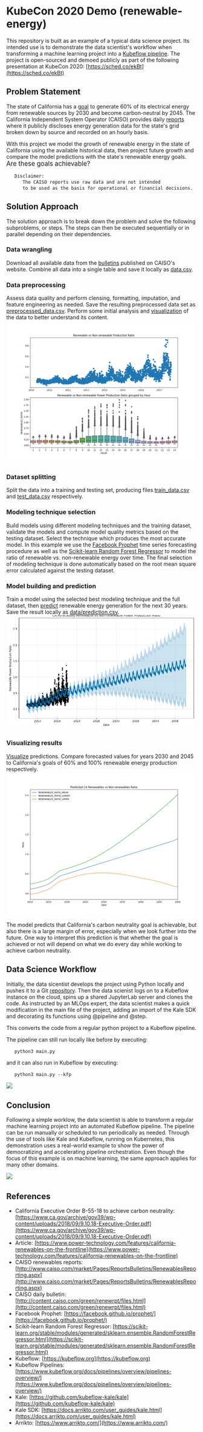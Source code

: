 # KubeCon 2020 Demo (renewable-energy)

This repository is built as an example of a typical data science project. Its intended use is to demonstrate the data scientist's workflow when transforming a machine learning project into a [Kubeflow pipeline](https://www.kubeflow.org/docs/pipelines/overview/pipelines-overview/). The project is open-sourced and demoed publicly as part of the following presentation at KubeCon 2020: [https://sched.co/ekBt](https://sched.co/ekBt)

## Problem Statement
The state of California has a [goal](https://www.ca.gov/archive/gov39/wp-content/uploads/2018/09/9.10.18-Executive-Order.pdf) to generate 60% of its electrical energy from renewable sources by 2030 and become carbon-neutral by 2045. The California Independent System Operator (CAISO) provides daily [reports](http://www.caiso.com/market/Pages/ReportsBulletins/RenewablesReporting.aspx) where it publicly discloses energy generation data for the state's grid broken down by source and recorded on an hourly basis.

With this project we model the growth of renewable energy in the state of California using the available historical data, then project future growth and compare the model predictions with the state's renewable energy goals. <big>Are these goals achievable?</big>



```
   Disclaimer: 
      The CAISO reports use raw data and are not intended
      to be used as the basis for operational or financial decisions.
```

## Solution Approach
The solution approach is to break down the problem and solve the following subproblems, or steps. The steps can then be executed sequentially or in parallel depending on their dependencies.

### Data wrangling
Download all available data from the [bulletins](http://content.caiso.com/green/renewrpt/files.html) published on CAISO's website. Combine all data into a single table and save it locally as [data.csv](data/data.csv).

### Data preprocessing
Assess data quality and perform clensing, formatting, imputation, and feature engineering as needed. Save the resulting preprocessed data set as [preprocessed_data.csv](preprocessed_data.csv). Perform some initial analysis and [visualization](images/renewables-ratio-history.png) of the data to better understand its content.
<img src="images/renewables-ratio-history.png">

### Dataset splitting
Split the data into a training and testing set, producing files [train_data.csv](data/train_data.csv) and [test_data.csv](data/test_data.csv) respectively.

### Modeling technique selection
Build models using different modeling techniques and the training dataset, validate the models and compute model quality metrics based on the testing dataset. Select the technique which produces the most accurate model. In this example we use the [Facebook Prophet](https://facebook.github.io/prophet/) time series forecasting procedure as well as the [Scikit-learn Random Forest Regressor](https://scikit-learn.org/stable/modules/generated/sklearn.ensemble.RandomForestRegressor.html) to model the ratio of renewable vs. non-renewable energy over time. The final selection of modeling technique is done automatically based on the root mean square error calculated against the testing dataset.

### Model building and prediction
Train a model using the selected best modeling technique and the full dataset, then [predict](images/renewables-ratio-forecast.png) renewable energy generation for the next 30 years. Save the result locally as [data/prediction.csv](prediction.csv).
<img src="images/renewables-ratio-forecast.png">

### Visualizing results
[Visualize](images/prediction.png) predictions. Compare forecasted values for years 2030 and 2045 to California's goals of 60% and 100% renewable energy production respectively. 
<img src="images/prediction.png">

The model predicts that California's carbon neutrality goal is achievable, but also there is a large margin of error, especially when we look further into the future. One way to interpret this prediction is that whether the goal is achieved or not will depend on what we do every day while working to achieve carbon neutrality.

## Data Science Workflow

Initially, the data sicentist develops the project using Python locally and pushes it to a Git [repository](https://github.com/iankoulski/renewable-energy). Then the data scienist logs on to a Kubeflow instance on the cloud, spins up a shared JupyterLab server and clones the code. As instructed by an MLOps expert, the data scientist makes a quick modification in the main file of the project, adding an import of the Kale SDK and decorating its functions using @pipeline and @step. 

This converts the code from a regular python project to a Kubeflow pipeline. <br/>

The pipeline can still run locally like before by executing:
```
   python3 main.py
```
and it can also run in Kubeflow by executing:
```
   python3 main.py --kfp
```

<image src="images/kale-kfp.png">

## Conclusion
Following a simple worklow, the data scientist is able to transform a regular machine learning project into an automated Kubeflow pipeline. The pipeline can be run manually or scheduled to run periodically as needed. Through the use of tools like Kale and Kubeflow, running on Kubernetes, this demonstration uses a real-world example to show the power of democratizing and accelerating pipeline orchestration. Even though the focus of this example is on machine learning, the same approach applies for many other domains.

<image src="images/pipeline.png">


## References

* California Executive Order B-55-18 to achieve carbon neutrality: [https://www.ca.gov/archive/gov39/wp-content/uploads/2018/09/9.10.18-Executive-Order.pdf](https://www.ca.gov/archive/gov39/wp-content/uploads/2018/09/9.10.18-Executive-Order.pdf)
* Article: [https://www.power-technology.com/features/california-renewables-on-the-frontline](https://www.power-technology.com/features/california-renewables-on-the-frontline)
* CAISO renewables reports: [http://www.caiso.com/market/Pages/ReportsBulletins/RenewablesReporting.aspx](http://www.caiso.com/market/Pages/ReportsBulletins/RenewablesReporting.aspx)
* CAISO daily bulletin: [http://content.caiso.com/green/renewrpt/files.html](http://content.caiso.com/green/renewrpt/files.html)
* Facebook Prophet: [https://facebook.github.io/prophet/](https://facebook.github.io/prophet/)
* Scikit-learn Random Forest Regressor: [https://scikit-learn.org/stable/modules/generated/sklearn.ensemble.RandomForestRegressor.html](https://scikit-learn.org/stable/modules/generated/sklearn.ensemble.RandomForestRegressor.html) 
* Kubeflow:  [https://kubeflow.org](https://kubeflow.org)
* Kubeflow Pipelines: [https://www.kubeflow.org/docs/pipelines/overview/pipelines-overview/](https://www.kubeflow.org/docs/pipelines/overview/pipelines-overview/)
* Kale: [https://github.com/kubeflow-kale/kale](https://github.com/kubeflow-kale/kale)
* Kale SDK: [https://docs.arrikto.com/user_guides/kale.html](https://docs.arrikto.com/user_guides/kale.html)
* Arrikto: [https://www.arrikto.com/](https://www.arrikto.com/)